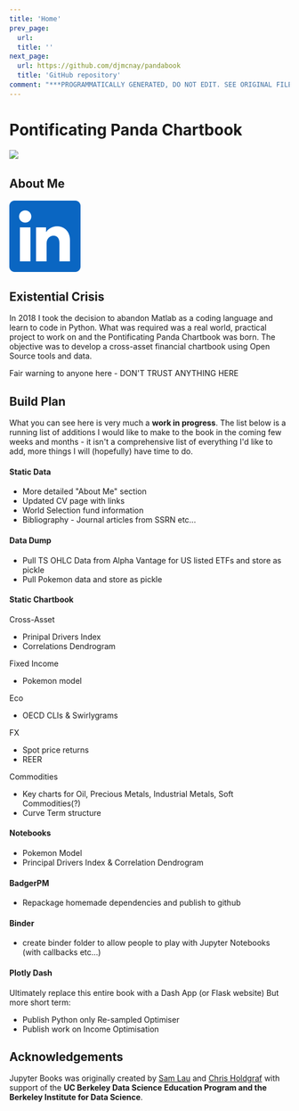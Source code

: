 ```yaml
---
title: 'Home'
prev_page:
  url: 
  title: ''
next_page:
  url: https://github.com/djmcnay/pandabook
  title: 'GitHub repository'
comment: "***PROGRAMMATICALLY GENERATED, DO NOT EDIT. SEE ORIGINAL FILES IN /content***"
---
```

# Pontificating Panda Chartbook

<img src="https://circleci.com/gh/jupyter/jupyter-book.svg?style=svg" class="left">

## About Me

![Linkedin Button](images/logo/In-Blue-128.png)

## Existential Crisis

In 2018 I took the decision to abandon Matlab as a coding language and learn to code in Python. What was required was a real world, practical project to work on and the Pontificating Panda Chartbook was born. The objective was to develop a cross-asset financial chartbook using Open Source tools and data.

Fair warning to anyone here - DON'T TRUST ANYTHING HERE


## Build Plan
What you can see here is very much a **work in progress**. The list below is a running list of additions I would like to make to the book in the coming few weeks and months - it isn't a comprehensive list of everything I'd like to add, more things I will (hopefully) have time to do.

#### Static Data
* More detailed "About Me" section
* Updated CV page with links
* World Selection fund information
* Bibliography - Journal articles from SSRN etc...

#### Data Dump
* Pull TS OHLC Data from Alpha Vantage for US listed ETFs and store as pickle
* Pull Pokemon data and store as pickle

#### Static Chartbook
Cross-Asset
* Prinipal Drivers Index
* Correlations Dendrogram

Fixed Income
* Pokemon model

Eco
* OECD CLIs & Swirlygrams

FX
* Spot price returns
* REER

Commodities
* Key charts for Oil, Precious Metals, Industrial Metals, Soft Commodities(?)
* Curve Term structure

#### Notebooks
* Pokemon Model
* Principal Drivers Index & Correlation Dendrogram

#### BadgerPM
* Repackage homemade dependencies and publish to github

#### Binder
* create binder folder to allow people to play with Jupyter Notebooks (with callbacks etc...)

#### Plotly Dash
Ultimately replace this entire book with a Dash App (or Flask website)
But more short term:
* Publish Python only Re-sampled Optimiser
* Publish work on Income Optimisation


## Acknowledgements

Jupyter Books was originally created by [Sam Lau][sam] and [Chris Holdgraf][chris]
with support of the **UC Berkeley Data Science Education Program and the Berkeley
Institute for Data Science**.

[sam]: http://www.samlau.me/
[chris]: https://predictablynoisy.com
